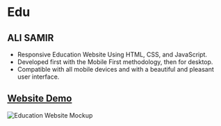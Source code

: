 # Edu

## ALI SAMIR

- Responsive Education Website Using HTML, CSS, and JavaScript.
- Developed first with the Mobile First methodology, then for desktop.
- Compatible with all mobile devices and with a beautiful and pleasant user interface.

## [Website Demo]()
![Education Website Mockup](https://user-images.githubusercontent.com/62913154/168485612-4d3890fe-49d3-46ae-ab14-bcb97d8fd4da.png)
